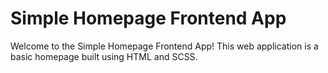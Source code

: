 # Simple Homepage Frontend App

Welcome to the Simple Homepage Frontend App! This web application is a basic homepage built using HTML and SCSS.
